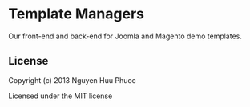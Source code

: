 Template Managers
=================

Our front-end and back-end for Joomla and Magento demo templates.

## License

Copyright (c) 2013 Nguyen Huu Phuoc

Licensed under the MIT license
